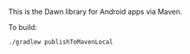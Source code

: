 This is the Dawn library for Android apps via Maven.

To build:

``
./gradlew publishToMavenLocal
``
